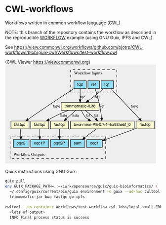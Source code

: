 # CWL-workflows
Workflows written in common workflow language (CWL)

NOTE: this branch of the repository contains the workflow as described
in the reproducible
[WORKFLOW](https://gitlab.com/pjotrp/guix-notes/blob/master/WORKFLOW.org)
example (using GNU Guix, IPFS and CWL).

See https://view.commonwl.org/workflows/github.com/pjotrp/CWL-workflows/blob/guix-cwl/Workflows/test-workflow.cwl

(CWL Viewer https://view.commonwl.org)![test-workflow.cwl](./graph.png "test-workflow.cwl")

Quick instructions using GNU Guix:

```sh
guix pull
env GUIX_PACKAGE_PATH=.:~/iwrk/opensource/guix/guix-bioinformatics/ \
  ~/.config/guix/current/bin/guix environment -C guix --ad-hoc cwltool \
  trimmomatic-jar bwa fastqc go-ipfs 

cwltool --no-container Workflows/test-workflow.cwl Jobs/local-small.ERR034597.test-workflow.yml
  <lots of output>
  INFO Final process status is success
```


